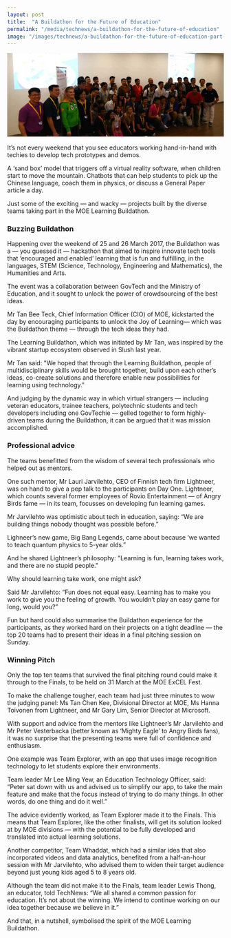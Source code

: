 ```yaml
---
layout: post
title:  "A Buildathon for the Future of Education"
permalink: "/media/technews/a-buildathon-for-the-future-of-education"
image: "/images/technews/a-buildathon-for-the-future-of-education-part-1.png"
---
```


![a buildathon for the future of education](/images/technews/a-buildathon-for-the-future-of-education-part-1.png)

It’s not every weekend that you see educators working hand-in-hand with techies to develop tech prototypes and demos.

A ‘sand box’ model that triggers off a virtual reality software, when children start to move the mountain. Chatbots that can help students to pick up the Chinese language, coach them in physics, or discuss a General Paper article a day.

Just some of the exciting — and wacky — projects built by the diverse teams taking part in the MOE Learning Buildathon.

### **Buzzing Buildathon**
Happening over the weekend of 25 and 26 March 2017, the Buildathon was a — you guessed it — hackathon that aimed to inspire innovate tech tools that ‘encouraged and enabled’ learning that is fun and fulfilling, in the languages, STEM (Science, Technology, Engineering and Mathematics), the Humanities and Arts.

The event was a collaboration between GovTech and the Ministry of Education, and it sought to unlock the power of crowdsourcing of the best ideas.

Mr Tan Bee Teck, Chief Information Officer (CIO) of MOE, kickstarted the day by encouraging participants to unlock the Joy of Learning— which was the Buildathon theme — through the tech ideas they had.

The Learning Buildathon, which was initiated by Mr Tan, was inspired by the vibrant startup ecosystem observed in Slush last year.

Mr Tan said: "We hoped that through the Learning Buildathon, people of multidisciplinary skills would be brought together, build upon each other’s ideas, co-create solutions and therefore enable new possibilities for learning using technology."

And judging by the dynamic way in which virtual strangers — including veteran educators, trainee teachers, polytechnic students and tech developers including one GovTechie — gelled together to form highly-driven teams during the Buildathon, it can be argued that it was mission accomplished.

### **Professional advice**
The teams benefitted from the wisdom of several tech professionals who helped out as mentors. 

One such mentor, Mr Lauri Jarvilehto, CEO of Finnish tech firm Lightneer, was on hand to give a pep talk to the participants on Day One. Lightneer, which counts several former employees of Rovio Entertainment — of Angry Birds fame — in its team, focusses on developing fun learning games.

Mr Jarvilehto was optimistic about tech in education, saying: “We are building things nobody thought was possible before.”

Lighneer’s new game, Big Bang Legends, came about because ‘we wanted to teach quantum physics to 5-year olds.”

And he shared Lightneer’s philosophy: "Learning is fun, learning takes work, and there are no stupid people."

Why should learning take work, one might ask?

Said Mr Jarvilehto: “Fun does not equal easy. Learning has to make you work to give you the feeling of growth. You wouldn’t play an easy game for long, would you?”

Fun but hard could also summarise the Buildathon experience for the participants, as they worked hard on their projects on a tight deadline — the top 20 teams had to present their ideas in a final pitching session on Sunday.

### **Winning Pitch**
Only the top ten teams that survived the final pitching round could make it through to the Finals, to be held on 31 March at the MOE ExCEL Fest.

To make the challenge tougher, each team had just three minutes to wow the judging panel: Ms Tan Chen Kee, Divisional Director at MOE, Ms Hanna Toivonen from Lightneer, and Mr Gary Lim, Senior Director at Microsoft.

With support and advice from the mentors like Lightneer’s Mr Jarvilehto and Mr Peter Vesterbacka (better known as ‘Mighty Eagle’ to Angry Birds fans), it was no surprise that the presenting teams were full of confidence and enthusiasm.

One example was Team Explorer, with an app that uses image recognition technology to let students explore their environments.

Team leader Mr Lee Ming Yew, an Education Technology Officer, said: “Peter sat down with us and advised us to simplify our app, to take the main feature and make that the focus instead of trying to do many things. In other words, do one thing and do it well.”

The advice evidently worked, as Team Explorer made it to the Finals. This means that Team Explorer, like the other finalists, will get its solution looked at by MOE divisions — with the potential to be fully developed and translated into actual learning solutions.

Another competitor, Team Whaddat, which had a similar idea that also incorporated videos and data analytics, benefited from a half-an-hour session with Mr Jarvilehto, who advised them to widen their target audience beyond just young kids aged 5 to 8 years old.

Although the team did not make it to the Finals, team leader Lewis Thong, an educator, told TechNews: “We all shared a common passion for education.  It’s not about the winning. We intend to continue working on our idea together because we believe in it.”

And that, in a nutshell, symbolised the spirit of the MOE Learning Buildathon.
